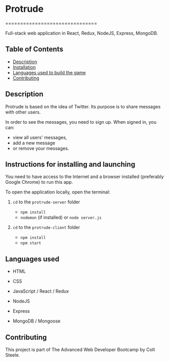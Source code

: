 # Protrude
===============================

Full-stack web application in React, Redux, NodeJS, Express, MongoDB.

## Table of Contents

* [Description](#description)
* [Installation](#instructions-for-installing-and-launching)
* [Languages used to build the game](#languages-used)
* [Contributing](#contributing)

## Description
Protrude is based on the idea of Twitter. 
Its purpose is to share messages with other users.

In order to see the messages, you need to sign up.
When signed in, you can:
 - view all users' messages, 
 - add a new message 
 - or remove your messages.

## Instructions for installing and launching
You need to have access to the Internet and a browser installed (preferably Google Chrome) to run this app.

To open the application locally, open the terminal:
1.  `cd` to the `protrude-server` folder

    * `npm install`
    * `nodemon` (if installed) or `node server.js`

2.  `cd` to the `protrude-client` folder

    * `npm install`
    * `npm start`

## Languages used

*	HTML
*	CSS
*	JavaScript / React / Redux

* NodeJS
* Express
* MongoDB / Mongoose

## Contributing

This project is part of The Advanced Web Developer Bootcamp by Colt Steele.
